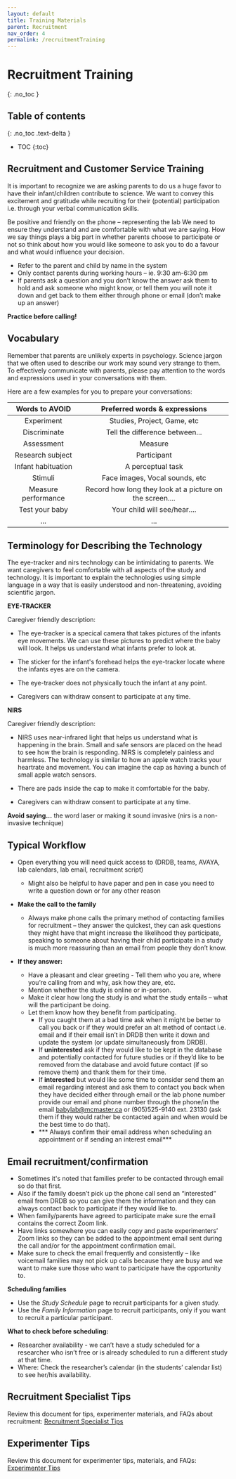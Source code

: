 ```yaml
---
layout: default
title: Training Materials
parent: Recruitment
nav_order: 4
permalink: /recruitmentTraining
---
```



# Recruitment Training
{: .no_toc }

## Table of contents
{: .no_toc .text-delta }

* TOC
{:toc}


## Recruitment and Customer Service Training
It is important to recognize we are asking parents to do us a huge favor to have their infant/children contribute to science. We want to convey this excitement and gratitude while recruiting for their (potential) participation i.e. through your verbal communication skills.

Be positive and friendly on the phone – representing the lab We need to ensure they understand and are comfortable with what we are saying. How we say things plays a big part in whether parents choose to participate or not so think about how you would like someone to ask you to do a favour and what would influence your decision. 

- Refer to the parent and child by name in the system
- Only contact parents during working hours – ie. 9:30 am-6:30 pm
- If parents ask a question and you don’t know the answer ask them to hold and ask someone who might know, or tell them you will note it down and get back to them either through phone or email (don’t make up an answer)

**Practice before calling!**

## Vocabulary
Remember that parents are unlikely experts in psychology. Science jargon that we often used to describe our work may sound very strange to them. To effectively communicate with parents, please pay attention to the words and expressions used in your conversations with them.

Here are a few examples for you to prepare your conversations:

|  **Words to AVOID** 	|             **Preferred words & expressions**            	|
|:-------------------:	|:--------------------------------------------------------:	|
| Experiment          	| Studies, Project, Game, etc                              	|
| Discriminate        	| Tell the difference between...                           	|
| Assessment          	| Measure                                                  	|
| Research subject    	| Participant                                              	|
| Infant habituation  	| A perceptual task                                        	|
| Stimuli             	| Face images, Vocal sounds, etc                           	|
| Measure performance 	| Record how long they look at a picture on the screen.... 	|
| Test your baby      	| Your child will see/hear....                             	|
| ...			      	| ...						                             	|

## Terminology for Describing the Technology

The eye-tracker and nirs technology can be intimidating to parents. We want caregivers to feel comfortable with all aspects of the study and technology. It is important to explain the technologies using simple language in a way that is easily understood and non-threatening, avoiding scientific jargon. 

**EYE-TRACKER**

Caregiver friendly description:
- The eye-tracker is a specical camera that takes pictures of the infants eye movements. We can use these pictures to predict where the baby will look. It helps us understand what infants prefer to look at.

- The sticker for the infant's forehead helps the eye-tracker locate where the infants eyes are on the camera. 

- The eye-tracker does not physically touch the infant at any point. 

- Caregivers can withdraw consent to participate at any time. 

**NIRS**

Caregiver friendly description: 
- NIRS uses near-infrared light that helps us understand what is happening in the brain. Small and safe sensors are placed on the head to see how the brain is responding. NIRS is completely painless and harmless. The technology is similar to how an apple watch tracks your heartrate and movement. You can imagine the cap as having a bunch of small apple watch sensors. 

- There are pads inside the cap to make it comfortable for the baby. 

- Caregivers can withdraw consent to participate at any time. 

**Avoid saying...** the word laser or making it sound invasive (nirs is a non-invasive technique)

## Typical Workflow
- Open everything you will need quick access to (DRDB, teams, AVAYA, lab calendars, lab email, recruitment script)
	- Might also be helpful to have paper and pen in case you need to write a question down or for any other reason

- **Make the call to the family**
	- Always make phone calls the primary method of contacting families for recruitment – they answer the quickest, they can ask questions they might have that might increase the likelihood they participate, speaking to someone about having their child participate in a study is much more reassuring than an email from people they don’t know.

- **If they answer:**
	- Have a pleasant and clear greeting - Tell them who you are, where you’re calling from and why, ask how they are, etc.
	- Mention whether the study is online or in-person.
	- Make it clear how long the study is and what the study entails – what will the participant be doing.
	- Let them know how they benefit from participating.
		 - If you caught them at a bad time ask when it might be better to call you back or if they would prefer an alt method of contact i.e. email and if their email isn’t in DRDB then write it down and update the system (or update simultaneously from DRDB).
		 - If **uninterested** ask if they would like to be kept in the database and potentially contacted for future studies or if they’d like to be removed from the database and avoid future contact (if so remove them) and thank them for their time.
		- If **interested** but would like some time to consider send them an email regarding interest and ask them to contact you back when they have decided either through email or the lab phone number provide our email and phone number through the phone/in the email babylab@mcmaster.ca or (905)525-9140 ext. 23130 (ask them if they would rather be contacted again and when would be the best time to do that).
        - *** Always confirm their email address when scheduling an appointment or if sending an interest email***

## Email recruitment/confirmation
- Sometimes it's noted that families prefer to be contacted through email so do that first.
- Also if the family doesn’t pick up the phone call send an “interested” email from DRDB so you can give them the information and they can always contact back to participate if they would like to.
- When family/parents have agreed to participate make sure the email contains the correct Zoom link.
- Have links somewhere you can easily copy and paste experimenters’ Zoom links so they can be added to the appointment email sent during the call and/or for the appointment confirmation email.
- Make sure to check the email frequently and consistently – like voicemail families may not pick up calls because they are busy and we want to make sure those who want to participate have the opportunity to.

**Scheduling families**
- Use the *Study Schedule* page to recruit participants for a given study.
- Use the *Family Information* page to recruit participants, only if you want to recruit a particular participant.

**What to check before scheduling:**
- Researcher availability - we can’t have a study scheduled for a researcher who isn’t free or is already scheduled to run a different study at that time.
- Where: Check the researcher’s calendar (in the students’ calendar list) to see her/his availability.


## Recruitment Specialist Tips
Review this document for tips, experimenter materials, and FAQs about recruitment: [Recruitment Specialist Tips](https://mcmasteru365.sharepoint.com/sites/labtest/Shared%20Documents/Forms/AllItems.aspx?id=%2Fsites%2Flabtest%2FShared%20Documents%2FRecruitment%2DSpecialist%2DTips%2Epdf&parent=%2Fsites%2Flabtest%2FShared%20Documents)

## Experimenter Tips
Review this document for experimenter tips, materials, and FAQs: [Experimenter Tips](https://mcmasteru365.sharepoint.com/sites/labtest/Shared%20Documents/Forms/AllItems.aspx?id=%2Fsites%2Flabtest%2FShared%20Documents%2FExperimenter%2DTips%2Epdf&parent=%2Fsites%2Flabtest%2FShared%20Documents)
